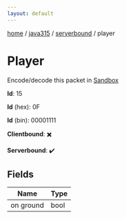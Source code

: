 ```yaml
---
layout: default
---
```


[home](/)  /  [java315](/protocol/java315)  /  [serverbound](/protocol/java315/serverbound)  /  player

# Player

Encode/decode this packet in [Sandbox](../../../sandbox/java315#serverbound.player)

**Id**: 15

**Id** (hex): 0F

**Id** (bin): 00001111

**Clientbound**: ✖️

**Serverbound**: ✔️

## Fields

Name | Type
---|---
on ground | bool
